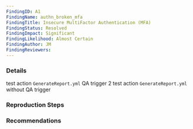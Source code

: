 ```yaml
---
FindingID: A1
FindingName: authn_broken_mfa
FindingTitle: Insecure MultiFactor Authentication (MFA)
FindingStatus: Resolved
FindingImpact: Significant
FindingLikelihood: Almost Certain
FindingAuthor: JM
FindingReviewers: 
---
```


### Details

test action `GenerateReport.yml` QA trigger 2
test action `GenerateReport.yml` without QA trigger 


### Reproduction Steps



### Recommendations


